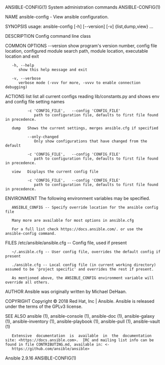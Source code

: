 ANSIBLE-CONFIG(1)                                                             System administration commands                                                             ANSIBLE-CONFIG(1)

NAME
       ansible-config - View ansible configuration.

SYNOPSIS
       usage: ansible-config [-h] [--version] [-v] {list,dump,view} ...

DESCRIPTION
       Config command line class

COMMON OPTIONS
       --version
          show program's version number, config file location, configured module search path, module location, executable location and exit

       -h, --help
          show this help message and exit

       -v, --verbose
          verbose mode (-vvv for more, -vvvv to enable connection debugging)

ACTIONS
       list   list all current configs reading lib/constants.py and shows env and config file setting names

              -c 'CONFIG_FILE',   --config 'CONFIG_FILE'
                 path to configuration file, defaults to first file found in precedence.

       dump   Shows the current settings, merges ansible.cfg if specified

              --only-changed
                 Only show configurations that have changed from the default

              -c 'CONFIG_FILE',   --config 'CONFIG_FILE'
                 path to configuration file, defaults to first file found in precedence.

       view   Displays the current config file

              -c 'CONFIG_FILE',   --config 'CONFIG_FILE'
                 path to configuration file, defaults to first file found in precedence.

ENVIRONMENT
       The following environment variables may be specified.

       ANSIBLE_CONFIG -- Specify override location for the ansible config file

       Many more are available for most options in ansible.cfg

       For a full list check https://docs.ansible.com/. or use the ansible-config command.

FILES
       /etc/ansible/ansible.cfg -- Config file, used if present

       ~/.ansible.cfg -- User config file, overrides the default config if present

       ./ansible.cfg -- Local config file (in current working directory) assumed to be 'project specific' and overrides the rest if present.

       As mentioned above, the ANSIBLE_CONFIG environment variable will override all others.

AUTHOR
       Ansible was originally written by Michael DeHaan.

COPYRIGHT
       Copyright © 2018 Red Hat, Inc | Ansible.  Ansible is released under the terms of the GPLv3 license.

SEE ALSO
       ansible (1), ansible-console (1), ansible-doc (1), ansible-galaxy (1), ansible-inventory (1), ansible-playbook (1), ansible-pull (1), ansible-vault (1)

       Extensive  documentation  is  available  in  the  documentation site: <https://docs.ansible.com>.  IRC and mailing list info can be found in file CONTRIBUTING.md, available in: <‐
       https://github.com/ansible/ansible>

Ansible 2.9.16                                                                                                                                                           ANSIBLE-CONFIG(1)
